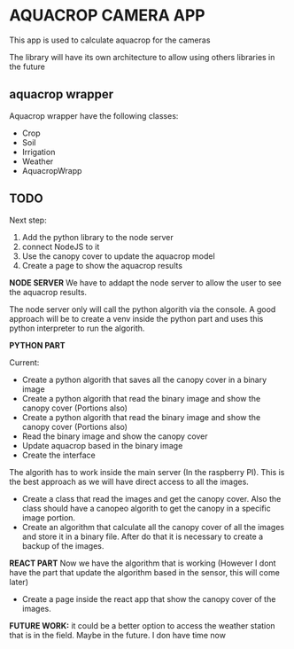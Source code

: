# AQUACROP CAMERA APP
This app is used to calculate aquacrop for the cameras

The library will have its own architecture to allow using others libraries in the future

## aquacrop wrapper
Aquacrop wrapper have the following classes:
* Crop
* Soil
* Irrigation 
* Weather 
* AquacropWrapp

## TODO

Next step:

1. Add the python library to the node server
2. connect NodeJS to it
3. Use the canopy cover to update the aquacrop model
4. Create a page to show the aquacrop results

**NODE SERVER**
We have to addapt the node server to allow the user to see the aquacrop results.

The node server only will call the python algorith via the console. A good approach will be to create a venv inside the python part and uses this python interpreter to run the algorith.

**PYTHON PART**

Current: 
* Create a python algorith that saves all the canopy cover in a binary image
* Create a python algorith that read the binary image and show the canopy cover (Portions also)
* Create a python algorith that read the binary image and show the canopy cover (Portions also)
* Read  the binary image and show the canopy cover 
* Update aquacrop based in the binary image
* Create the interface

The algorith has to work inside the main server (In the raspberry PI). This is the best approach as we will have direct access to all the images. 
* Create a class that read the images and get the canopy cover. Also the class should have a canopeo algorith to get the canopy in a specific image portion. 
* Create an algorithm that calculate all the canopy cover of all the images and store it in a binary file. After do that it is necessary to create a backup of the images.

**REACT PART**
Now we have the algorithm that is working (However I dont have the part that update the algorithm based in the sensor, this will come later)
* Create a page inside the react app that show the canopy cover of the images.


**FUTURE WORK:**
it could be a better option to access the weather station that is in the field. Maybe in the future. I don have time now

